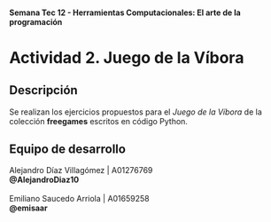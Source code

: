 #### Semana Tec 12 - Herramientas Computacionales: El arte de la programación

# Actividad 2. Juego de la Víbora

## Descripción

Se realizan los ejercicios propuestos para el _Juego de la Víbora_ de la colección **freegames** escritos en código Python.

## Equipo de desarrollo

Alejandro Díaz Villagómez | A01276769 \
**@AlejandroDiaz10** \
\
Emiliano Saucedo Arriola | A01659258 \
**@emisaar**
